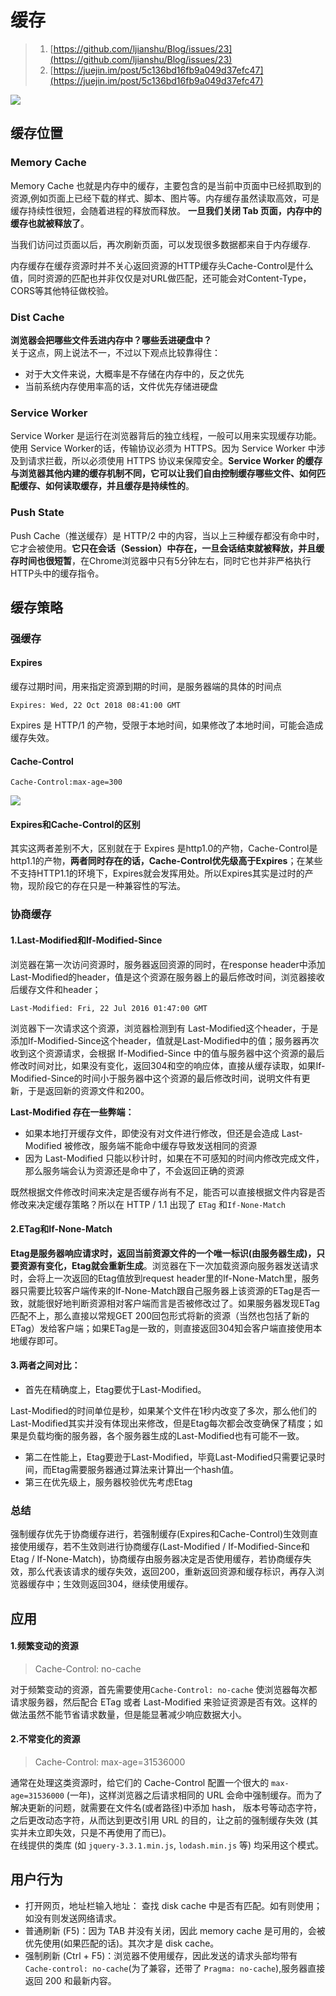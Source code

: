 # 缓存

> 1. [https://github.com/ljianshu/Blog/issues/23](https://github.com/ljianshu/Blog/issues/23)
> 2. [https://juejin.im/post/5c136bd16fb9a049d37efc47](https://juejin.im/post/5c136bd16fb9a049d37efc47)

![](../.gitbook/assets/image%20%2848%29.png)

## 缓存位置

### Memory Cache

Memory Cache 也就是内存中的缓存，主要包含的是当前中页面中已经抓取到的资源,例如页面上已经下载的样式、脚本、图片等。内存缓存虽然读取高效，可是缓存持续性很短，会随着进程的释放而释放。 **一旦我们关闭 Tab 页面，内存中的缓存也就被释放了**。

当我们访问过页面以后，再次刷新页面，可以发现很多数据都来自于内存缓存.

内存缓存在缓存资源时并不关心返回资源的HTTP缓存头Cache-Control是什么值，同时资源的匹配也并非仅仅是对URL做匹配，还可能会对Content-Type，CORS等其他特征做校验。

### Dist Cache

**浏览器会把哪些文件丢进内存中？哪些丢进硬盘中？**  
关于这点，网上说法不一，不过以下观点比较靠得住：

* 对于大文件来说，大概率是不存储在内存中的，反之优先
* 当前系统内存使用率高的话，文件优先存储进硬盘

### Service Worker

Service Worker 是运行在浏览器背后的独立线程，一般可以用来实现缓存功能。使用 Service Worker的话，传输协议必须为 HTTPS。因为 Service Worker 中涉及到请求拦截，所以必须使用 HTTPS 协议来保障安全。**Service Worker 的缓存与浏览器其他内建的缓存机制不同，它可以让我们自由控制缓存哪些文件、如何匹配缓存、如何读取缓存，并且缓存是持续性的**。

### Push State

Push Cache（推送缓存）是 HTTP/2 中的内容，当以上三种缓存都没有命中时，它才会被使用。**它只在会话（Session）中存在，一旦会话结束就被释放，并且缓存时间也很短暂**，在Chrome浏览器中只有5分钟左右，同时它也并非严格执行HTTP头中的缓存指令。

## 缓存策略

### 强缓存

#### Expires

缓存过期时间，用来指定资源到期的时间，是服务器端的具体的时间点

```text
Expires: Wed, 22 Oct 2018 08:41:00 GMT
```

Expires 是 HTTP/1 的产物，受限于本地时间，如果修改了本地时间，可能会造成缓存失效。

#### Cache-Control

```text
Cache-Control:max-age=300
```

![](../.gitbook/assets/image%20%2867%29.png)

#### Expires和Cache-Control的区别

其实这两者差别不大，区别就在于 Expires 是http1.0的产物，Cache-Control是http1.1的产物，**两者同时存在的话，Cache-Control优先级高于Expires**；在某些不支持HTTP1.1的环境下，Expires就会发挥用处。所以Expires其实是过时的产物，现阶段它的存在只是一种兼容性的写法。

### 协商缓存

#### 1.Last-Modified和If-Modified-Since

浏览器在第一次访问资源时，服务器返回资源的同时，在response header中添加 Last-Modified的header，值是这个资源在服务器上的最后修改时间，浏览器接收后缓存文件和header；

```text
Last-Modified: Fri, 22 Jul 2016 01:47:00 GMT
```

浏览器下一次请求这个资源，浏览器检测到有 Last-Modified这个header，于是添加If-Modified-Since这个header，值就是Last-Modified中的值；服务器再次收到这个资源请求，会根据 If-Modified-Since 中的值与服务器中这个资源的最后修改时间对比，如果没有变化，返回304和空的响应体，直接从缓存读取，如果If-Modified-Since的时间小于服务器中这个资源的最后修改时间，说明文件有更新，于是返回新的资源文件和200。

**Last-Modified 存在一些弊端：**

* 如果本地打开缓存文件，即使没有对文件进行修改，但还是会造成 Last-Modified 被修改，服务端不能命中缓存导致发送相同的资源
* 因为 Last-Modified 只能以秒计时，如果在不可感知的时间内修改完成文件，那么服务端会认为资源还是命中了，不会返回正确的资源

既然根据文件修改时间来决定是否缓存尚有不足，能否可以直接根据文件内容是否修改来决定缓存策略？所以在 HTTP / 1.1 出现了 `ETag` 和`If-None-Match`

#### 2.ETag和If-None-Match

**Etag是服务器响应请求时，返回当前资源文件的一个唯一标识\(由服务器生成\)，只要资源有变化，Etag就会重新生成**。浏览器在下一次加载资源向服务器发送请求时，会将上一次返回的Etag值放到request header里的If-None-Match里，服务器只需要比较客户端传来的If-None-Match跟自己服务器上该资源的ETag是否一致，就能很好地判断资源相对客户端而言是否被修改过了。如果服务器发现ETag匹配不上，那么直接以常规GET 200回包形式将新的资源（当然也包括了新的ETag）发给客户端；如果ETag是一致的，则直接返回304知会客户端直接使用本地缓存即可。

#### 3.两者之间对比：

* 首先在精确度上，Etag要优于Last-Modified。

Last-Modified的时间单位是秒，如果某个文件在1秒内改变了多次，那么他们的Last-Modified其实并没有体现出来修改，但是Etag每次都会改变确保了精度；如果是负载均衡的服务器，各个服务器生成的Last-Modified也有可能不一致。

* 第二在性能上，Etag要逊于Last-Modified，毕竟Last-Modified只需要记录时间，而Etag需要服务器通过算法来计算出一个hash值。
* 第三在优先级上，服务器校验优先考虑Etag

### 总结

强制缓存优先于协商缓存进行，若强制缓存\(Expires和Cache-Control\)生效则直接使用缓存，若不生效则进行协商缓存\(Last-Modified / If-Modified-Since和Etag / If-None-Match\)，协商缓存由服务器决定是否使用缓存，若协商缓存失效，那么代表该请求的缓存失效，返回200，重新返回资源和缓存标识，再存入浏览器缓存中；生效则返回304，继续使用缓存。

## 应用

#### 1.频繁变动的资源

> Cache-Control: no-cache

对于频繁变动的资源，首先需要使用`Cache-Control: no-cache` 使浏览器每次都请求服务器，然后配合 ETag 或者 Last-Modified 来验证资源是否有效。这样的做法虽然不能节省请求数量，但是能显著减少响应数据大小。

#### 2.不常变化的资源

> Cache-Control: max-age=31536000

通常在处理这类资源时，给它们的 Cache-Control 配置一个很大的 `max-age=31536000` \(一年\)，这样浏览器之后请求相同的 URL 会命中强制缓存。而为了解决更新的问题，就需要在文件名\(或者路径\)中添加 hash， 版本号等动态字符，之后更改动态字符，从而达到更改引用 URL 的目的，让之前的强制缓存失效 \(其实并未立即失效，只是不再使用了而已\)。  
在线提供的类库 \(如 `jquery-3.3.1.min.js`, `lodash.min.js` 等\) 均采用这个模式。

## 用户行为

* 打开网页，地址栏输入地址： 查找 disk cache 中是否有匹配。如有则使用；如没有则发送网络请求。
* 普通刷新 \(F5\)：因为 TAB 并没有关闭，因此 memory cache 是可用的，会被优先使用\(如果匹配的话\)。其次才是 disk cache。
* 强制刷新 \(Ctrl + F5\)：浏览器不使用缓存，因此发送的请求头部均带有 `Cache-control: no-cache`\(为了兼容，还带了 `Pragma: no-cache`\),服务器直接返回 200 和最新内容。

